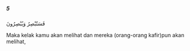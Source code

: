 ##### 5

<span class="ayah">فَسَتُبْصِرُ وَيُبْصِرُونَ</span>

<span class="ayah_translation">Maka kelak kamu akan melihat dan mereka (orang-orang kafir)pun akan melihat,</span>
